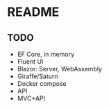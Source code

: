 # README
## TODO

- EF Core, in memory
- Fluent UI
- Blazor: Server, WebAssembly
- Giraffe/Saturn
- Docker compose
- API
- MVC+API
